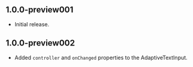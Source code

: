 ## 1.0.0-preview001

* Initial release.

## 1.0.0-preview002

* Added `controller` and `onChanged` properties to the AdaptiveTextInput.